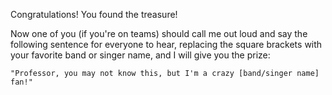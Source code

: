 Congratulations! You found the treasure!

Now one of you (if you're on teams) should call me out loud and say the following sentence for everyone to hear, replacing the square brackets with your favorite band or singer name, and I will give you the prize:

	"Professor, you may not know this, but I'm a crazy [band/singer name] fan!"
